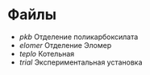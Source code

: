 # Файлы

- *pkb* Отделение поликарбоксилата
- *elomer* Отделение Эломер
- *teplo* Котельная
- *trial* Экспериментальная установка